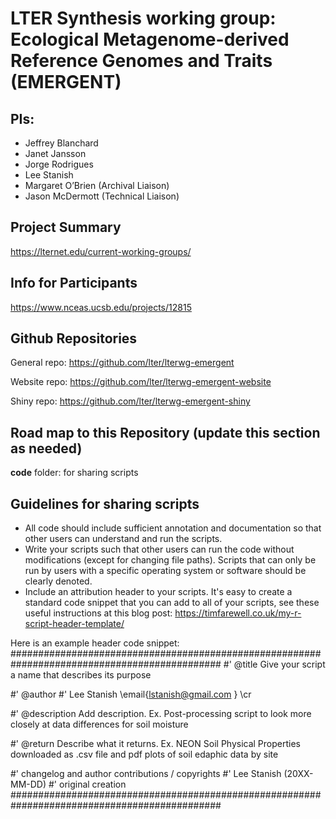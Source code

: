 # LTER Synthesis working group:  Ecological Metagenome-derived Reference Genomes and Traits (EMERGENT)


## PIs: 

- Jeffrey Blanchard
- Janet Jansson
- Jorge Rodrigues
- Lee Stanish
- Margaret O’Brien (Archival Liaison)
- Jason McDermott (Technical Liaison)

## Project Summary

https://lternet.edu/current-working-groups/

## Info for Participants

https://www.nceas.ucsb.edu/projects/12815

## Github Repositories

General repo: https://github.com/lter/lterwg-emergent

Website repo: https://github.com/lter/lterwg-emergent-website

Shiny repo: https://github.com/lter/lterwg-emergent-shiny

## Road map to this Repository (update this section as needed)

**code** folder: for sharing scripts

## Guidelines for sharing scripts

- All code should include sufficient annotation and documentation so that other users can understand and run the scripts. 
- Write your scripts such that other users can run the code without modifications (except for changing file paths). Scripts that can only be run by users with a specific operating system or software should be clearly denoted.
- Include an attribution header to your scripts. It's easy to create a standard code snippet that you can add to all of your scripts, see these useful instructions at this blog post: https://timfarewell.co.uk/my-r-script-header-template/

Here is an example header code snippet:
##############################################################################################
#' @title Give your script a name that describes its purpose

#' @author
#' Lee Stanish \email{lstanish@gmail.com } \cr

#' @description Add description. Ex. Post-processing script to look more closely at data differences for soil moisture

#' @return Describe what it returns. Ex. NEON Soil Physical Properties downloaded as .csv file and pdf plots of soil edaphic data by site

#' changelog and author contributions / copyrights
#'   Lee Stanish (20XX-MM-DD)
#'     original creation
##############################################################################################
